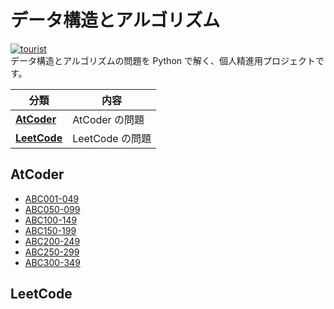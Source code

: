 # データ構造とアルゴリズム

[![tourist](https://img.shields.io/endpoint?url=https%3A%2F%2Fatcoder-badges.now.sh%2Fapi%2Fatcoder%2Fjson%2Fhecu)](https://atcoder.jp/users/hecu)
<br>
データ構造とアルゴリズムの問題を Python で解く、個人精進用プロジェクトです。

| 分類                                                 | 内容            |
| ---------------------------------------------------- | --------------- |
| **[AtCoder](https://kenkoooo.com/atcoder/#/table/)** | AtCoder の問題  |
| **[LeetCode](https://leetcode.com/)**                | LeetCode の問題 |

<a name="atcoder"></a>

## AtCoder

- [ABC001-049](https://github.com/hecuhecu/algorithm/tree/main/AtCoder/ABC001-049)
- [ABC050-099](https://github.com/hecuhecu/algorithm/tree/main/AtCoder/ABC050-099)
- [ABC100-149](https://github.com/hecuhecu/algorithm/tree/main/AtCoder/ABC100-149)
- [ABC150-199](https://github.com/hecuhecu/algorithm/tree/main/AtCoder/ABC150-199)
- [ABC200-249](https://github.com/hecuhecu/algorithm/tree/main/AtCoder/ABC200-249)
- [ABC250-299](https://github.com/hecuhecu/algorithm/tree/main/AtCoder/ABC250-299)
- [ABC300-349](https://github.com/hecuhecu/algorithm/tree/main/AtCoder/ABC300-349)

<a name="leetcode"></a>

## LeetCode

